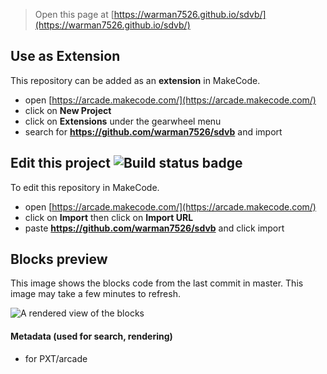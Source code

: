  


> Open this page at [https://warman7526.github.io/sdvb/](https://warman7526.github.io/sdvb/)

## Use as Extension

This repository can be added as an **extension** in MakeCode.

* open [https://arcade.makecode.com/](https://arcade.makecode.com/)
* click on **New Project**
* click on **Extensions** under the gearwheel menu
* search for **https://github.com/warman7526/sdvb** and import

## Edit this project ![Build status badge](https://github.com/warman7526/sdvb/workflows/MakeCode/badge.svg)

To edit this repository in MakeCode.

* open [https://arcade.makecode.com/](https://arcade.makecode.com/)
* click on **Import** then click on **Import URL**
* paste **https://github.com/warman7526/sdvb** and click import

## Blocks preview

This image shows the blocks code from the last commit in master.
This image may take a few minutes to refresh.

![A rendered view of the blocks](https://github.com/warman7526/sdvb/raw/master/.github/makecode/blocks.png)

#### Metadata (used for search, rendering)

* for PXT/arcade
<script src="https://makecode.com/gh-pages-embed.js"></script><script>makeCodeRender("{{ site.makecode.home_url }}", "{{ site.github.owner_name }}/{{ site.github.repository_name }}");</script>
